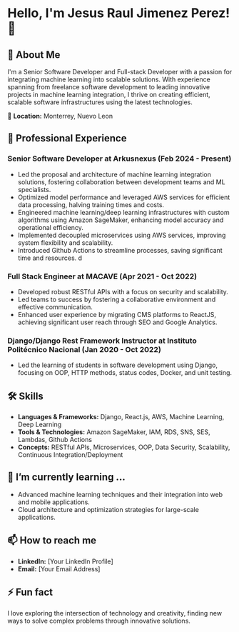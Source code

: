 # Hello, I'm Jesus Raul Jimenez Perez! 👋

## 🚀 About Me
I'm a Senior Software Developer and Full-stack Developer with a passion for integrating machine learning into scalable solutions. With experience spanning from freelance software development to leading innovative projects in machine learning integration, I thrive on creating efficient, scalable software infrastructures using the latest technologies.

📍 **Location:** Monterrey, Nuevo Leon

## 💼 Professional Experience

### Senior Software Developer at Arkusnexus (Feb 2024 - Present)
- Led the proposal and architecture of machine learning integration solutions, fostering collaboration between development teams and ML specialists.
- Optimized model performance and leveraged AWS services for efficient data processing, halving training times and costs.
- Engineered machine learning/deep learning infrastructures with custom algorithms using Amazon SageMaker, enhancing model accuracy and operational efficiency.
- Implemented decoupled microservices using AWS services, improving system flexibility and scalability.
- Introduced Github Actions to streamline processes, saving significant time and resources.
d
### Full Stack Engineer at MACAVE (Apr 2021 - Oct 2022)
- Developed robust RESTful APIs with a focus on security and scalability.
- Led teams to success by fostering a collaborative environment and effective communication.
- Enhanced user experience by migrating CMS platforms to ReactJS, achieving significant user reach through SEO and Google Analytics.

### Django/Django Rest Framework Instructor at Instituto Politécnico Nacional (Jan 2020 - Oct 2022)
- Led the learning of students in software development using Django, focusing on OOP, HTTP methods, status codes, Docker, and unit testing.

## 🛠 Skills
- **Languages & Frameworks:** Django, React.js, AWS, Machine Learning, Deep Learning
- **Tools & Technologies:** Amazon SageMaker, IAM, RDS, SNS, SES, Lambdas, Github Actions
- **Concepts:** RESTful APIs, Microservices, OOP, Data Security, Scalability, Continuous Integration/Deployment

## 🌱 I’m currently learning ...
- Advanced machine learning techniques and their integration into web and mobile applications.
- Cloud architecture and optimization strategies for large-scale applications.

## 📫 How to reach me
- **LinkedIn:** [Your LinkedIn Profile]
- **Email:** [Your Email Address]

## ⚡ Fun fact
I love exploring the intersection of technology and creativity, finding new ways to solve complex problems through innovative solutions.


